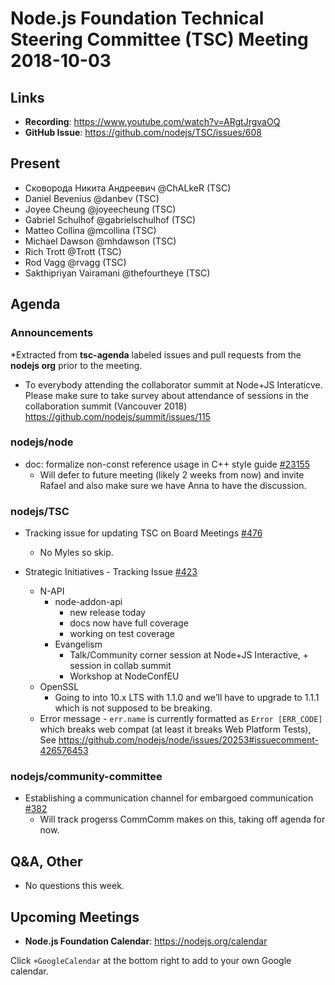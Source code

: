 # Node.js Foundation Technical Steering Committee (TSC) Meeting 2018-10-03

## Links

* **Recording**:  https://www.youtube.com/watch?v=ARgtJrgvaOQ
* **GitHub Issue**: https://github.com/nodejs/TSC/issues/608

## Present

* Сковорода Никита Андреевич @ChALkeR (TSC)
* Daniel Bevenius @danbev (TSC)
* Joyee Cheung @joyeecheung (TSC)
* Gabriel Schulhof @gabrielschulhof (TSC)
* Matteo Collina @mcollina (TSC)
* Michael Dawson @mhdawson (TSC)
* Rich Trott @Trott (TSC)
* Rod Vagg @rvagg (TSC)
* Sakthipriyan Vairamani @thefourtheye (TSC)

## Agenda

### Announcements

*Extracted from **tsc-agenda** labeled issues and pull requests from the **nodejs org** prior to the meeting.

* To everybody attending the collaborator summit at Node+JS Interaticve.  Please make sure
  to take survey about attendance of sessions in the collaboration summit (Vancouver 2018)
  https://github.com/nodejs/summit/issues/115

### nodejs/node

* doc: formalize non-const reference usage in C++ style guide [#23155](https://github.com/nodejs/node/pull/23155)
  * Will defer to future meeting (likely 2 weeks from now) and invite Rafael
    and also make sure we have Anna to have the discussion.

### nodejs/TSC

* Tracking issue for updating TSC on Board Meetings
  [#476](https://github.com/nodejs/TSC/issues/476)
  * No Myles so skip.

* Strategic Initiatives - Tracking Issue [#423](https://github.com/nodejs/TSC/issues/423)
  * N-API
    * node-addon-api
      * new release today
      * docs now have full coverage
      * working on test coverage
    * Evangelism
      * Talk/Community corner session at Node+JS Interactive, + session in collab summit
      * Workshop at NodeConfEU
  * OpenSSL
    * Going to into 10.x LTS with 1.1.0 and we’ll have to upgrade to 1.1.1 which is not supposed to
      be breaking.
  * Error message - `err.name` is currently formatted as `Error [ERR_CODE]` which breaks web compat
    (at least it breaks Web Platform Tests), See
    https://github.com/nodejs/node/issues/20253#issuecomment-426576453

### nodejs/community-committee

* Establishing a communication channel for embargoed communication [#382](https://github.com/nodejs/community-committee/issues/382)
  * Will track progerss CommComm makes on this, taking off agenda for now.

## Q&A, Other

* No questions this week.

## Upcoming Meetings

* **Node.js Foundation Calendar**: https://nodejs.org/calendar

Click `+GoogleCalendar` at the bottom right to add to your own Google calendar.
